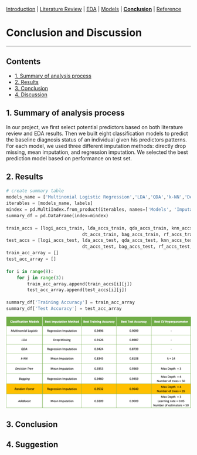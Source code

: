 [Introduction](https://mal5482.github.io/ADNI-Alzheimer-Project/index)   |   [Literature Review](https://mal5482.github.io/ADNI-Alzheimer-Project/Review)   |   [EDA](https://mal5482.github.io/ADNI-Alzheimer-Project/EDA)   |   [Models](https://mal5482.github.io/ADNI-Alzheimer-Project/Models)   |   [**Conclusion**](https://mal5482.github.io/ADNI-Alzheimer-Project/Summary)   |   [Reference](https://mal5482.github.io/ADNI-Alzheimer-Project/Reference)

# Conclusion and Discussion
---
## Contents
* [1. Summary of analysis process](#summary)<br>
* [2. Results](#results)<br>
* [3. Conclusion](#conclusion)<br> 
* [4. Discussion](#suggestion)<br> 

## <a name="summary"></a> 1. Summary of analysis process
In our project, we first select potential predictors based on both literature review and EDA results. Then we built eight classification models to predict the baseline diagnosis status of an individual given his predictors patterns. For each model, we used three different imputation methods: directly drop missing, mean imputation, and regression imputation. We selected the best prediction model based on performance on test set.<p>

## <a name="results"></a> 2. Results

```py
# create summary table
models_name = ['Multinomial Logistic Regression','LDA','QDA','k-NN','Decision Tree','Bagging','Random Forest','AdaBoost']
iterables = [models_name, labels]
mindex = pd.MultiIndex.from_product(iterables, names=['Models', 'Imputation Method'])
summary_df = pd.DataFrame(index=mindex)

train_accs = [logi_accs_train, lda_accs_train, qda_accs_train, knn_accs_train, 
                             dt_accs_train, bag_accs_train, rf_accs_train, ada_accs_train]
test_accs = [logi_accs_test, lda_accs_test, qda_accs_test, knn_accs_test, 
                             dt_accs_test, bag_accs_test, rf_accs_test, ada_accs_test]
train_acc_array = []
test_acc_array = []

for i in range(8):
    for j in range(3):
        train_acc_array.append(train_accs[i][j])
        test_acc_array.append(test_accs[i][j])

summary_df['Training Accuracy'] = train_acc_array
summary_df['Test Accuracy'] = test_acc_array

```
![summary table](/images/stable.png)


## <a name="conclusion"></a> 3. Conclusion

## <a name="suggestion"></a> 4. Suggestion
